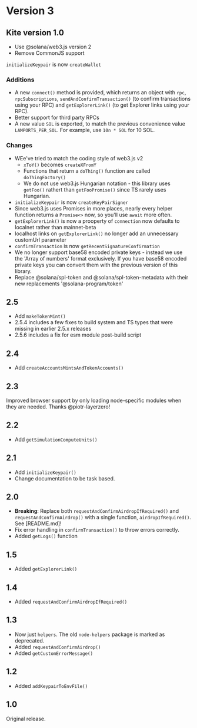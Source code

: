 # Version 3

## Kite version 1.0

- Use @solana/web3.js version 2
- Remove CommonJS support

`initializeKeypair` is now `createWallet`

### Additions

- A new `connect()` method is provided, which returns an object with `rpc`, `rpcSubscriptions`, `sendAndConfirmTransaction()` (to confirm transactions using your RPC) and `getExplorerLink()` (to get Explorer links using your RPC).
- Better support for third party RPCs
- A new value `SOL` is exported, to match the previous convenience value `LAMPORTS_PER_SOL`. For example, use `10n * SOL` for 10 SOL.

### Changes

- WEe've tried to match the coding style of web3.js v2
  - `xToY()` becomes `createXFromY`
  - Functions that return a `doThing()` function are called `doThingFactory()`
  - We do not use web3.js Hungarian notation - this library uses `getFoo()` rathert than `getFooPromise()` since TS rarely uses Hungarian.
- `initializeKeypair` is now `createKeyPairSigner`
- Since web3.js uses Promises in more places, nearly every helper function returns a `Promise<>` now, so you'll use `await` more often.
- `getExplorerLink()` is now a prooperty of `connection` now defaults to localnet rather than mainnet-beta
- localhost links on `getExplorerLink()` no longer add an unnecessary customUrl parameter
- `confirmTransaction` is now `getRecentSignatureConfirmation`
- We no longer support base58 encoded private keys - instead we use the 'Array of numbers' format exclusively. If you have base58 encoded private keys you can convert them with the previous version of this library.
- Replace @solana/spl-token and @solana/spl-token-metadata with their new replacements '@solana-program/token'

## 2.5

- Add `makeTokenMint()`
- 2.5.4 includes a few fixes to build system and TS types that were missing in earlier 2.5.x releases
- 2.5.6 includes a fix for esm module post-build script

## 2.4

- Add `createAccountsMintsAndTokenAccounts()`

## 2.3

Improved browser support by only loading node-specific modules when they are needed. Thanks @piotr-layerzero!

## 2.2

- Add `getSimulationComputeUnits()`

## 2.1

- Add `initializeKeypair()`
- Change documentation to be task based.

## 2.0

- **Breaking**: Replace both `requestAndConfirmAirdropIfRequired()` and `requestAndConfirmAirdrop()` with a single function, `airdropIfRequired()`. See [README.md]!
- Fix error handling in `confirmTransaction()` to throw errors correctly.
- Added `getLogs()` function

## 1.5

- Added `getExplorerLink()`

## 1.4

- Added `requestAndConfirmAirdropIfRequired()`

## 1.3

- Now just `helpers`. The old `node-helpers` package is marked as deprecated.
- Added `requestAndConfirmAirdrop()`
- Added `getCustomErrorMessage()`

## 1.2

- Added `addKeypairToEnvFile()`

## 1.0

Original release.
